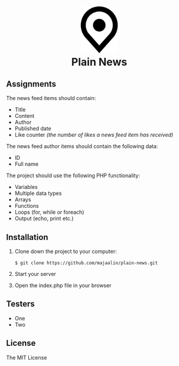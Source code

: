 <h1 align="center">
    <br>
    <img src="logo.png" alt="Plain News" width="100">
    <br>
        Plain News
    <br>
</h1>

## Assignments

The news feed items should contain:

- Title
- Content
- Author
- Published date
- Like counter _(the number of likes a news feed item has received)_

The news feed author items should contain the following data:
- ID
- Full name

The project should use the following PHP functionality:
- Variables
- Multiple data types
- Arrays
- Functions
- Loops (for, while or foreach)
- Output (echo, print etc.)

## Installation
1. Clone down the project to your computer:

    ```
    $ git clone https://github.com/majaalin/plain-news.git
     ```
2. Start your server
3. Open the index.php file in your browser

## Testers
- One
- Two

## License
The MIT License
